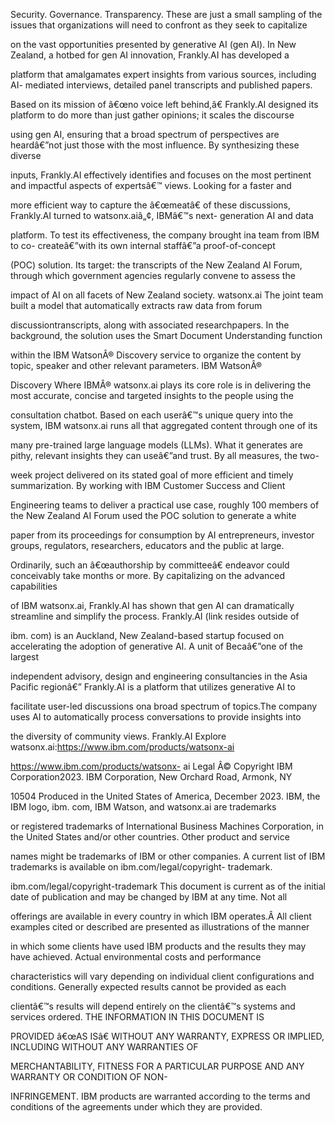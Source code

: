 ﻿<a name="br1"></a> 

Security. Governance. Transparency. These are just a small sampling of the issues that organizations will need to confront as they seek to capitalize

on the vast opportunities presented by generative AI (gen AI). In New Zealand, a hotbed for gen AI innovation, Frankly.AI has developed a

platform that amalgamates expert insights from various sources, including AI- mediated interviews, detailed panel transcripts and published papers.

Based on its mission of â€œno voice left behind,â€ Frankly.AI designed its platform to do more than just gather opinions; it scales the discourse

using gen AI, ensuring that a broad spectrum of perspectives are heardâ€”not just those with the most influence. By synthesizing these diverse

inputs, Frankly.AI effectively identifies and focuses on the most pertinent and impactful aspects of expertsâ€™ views. Looking for a faster and

more efficient way to capture the â€œmeatâ€ of these discussions, Frankly.AI turned to watsonx.aiâ„¢, IBMâ€™s next- generation AI and data

platform. To test its effectiveness, the company brought ina team from IBM to co- createâ€”with its own internal staffâ€”a proof-of-concept

(POC) solution. Its target: the transcripts of the New Zealand AI Forum, through which government agencies regularly convene to assess the

impact of AI on all facets of New Zealand society. watsonx.ai The joint team built a model that automatically extracts raw data from forum

discussiontranscripts, along with associated researchpapers. In the background, the solution uses the Smart Document Understanding function

within the IBM WatsonÂ® Discovery service to organize the content by topic, speaker and other relevant parameters. IBM WatsonÂ®

Discovery Where IBMÂ® watsonx.ai plays its core role is in delivering the most accurate, concise and targeted insights to the people using the

consultation chatbot. Based on each userâ€™s unique query into the system, IBM watsonx.ai runs all that aggregated content through one of its

many pre-trained large language models (LLMs). What it generates are pithy, relevant insights they can useâ€”and trust. By all measures, the two-

week project delivered on its stated goal of more efficient and timely summarization. By working with IBM Customer Success and Client

Engineering teams to deliver a practical use case, roughly 100 members of the New Zealand AI Forum used the POC solution to generate a white

paper from its proceedings for consumption by AI entrepreneurs, investor groups, regulators, researchers, educators and the public at large.

Ordinarily, such an â€œauthorship by committeeâ€ endeavor could conceivably take months or more. By capitalizing on the advanced capabilities

of IBM watsonx.ai, Frankly.AI has shown that gen AI can dramatically streamline and simplify the process. Frankly.AI (link resides outside of

ibm. com) is an Auckland, New Zealand-based startup focused on accelerating the adoption of generative AI. A unit of Becaâ€”one of the largest

independent advisory, design and engineering consultancies in the Asia Pacific regionâ€” Frankly.AI is a platform that utilizes generative AI to

facilitate user-led discussions ona broad spectrum of topics.The company uses AI to automatically process conversations to provide insights into

the diversity of community views. Frankly.AI Explore watsonx.ai:https://www.ibm.com/products/watsonx-ai

https://www.ibm.com/products/watsonx- ai Legal Â© Copyright IBM Corporation2023. IBM Corporation, New Orchard Road, Armonk, NY

10504 Produced in the United States of America, December 2023. IBM, the IBM logo, ibm. com, IBM Watson, and watsonx.ai are trademarks

or registered trademarks of International Business Machines Corporation, in the United States and/or other countries. Other product and service

names might be trademarks of IBM or other companies. A current list of IBM trademarks is available on ibm.com/legal/copyright- trademark.

ibm.com/legal/copyright-trademark This document is current as of the initial date of publication and may be changed by IBM at any time. Not all

offerings are available in every country in which IBM operates.Â All client examples cited or described are presented as illustrations of the manner

in which some clients have used IBM products and the results they may have achieved. Actual environmental costs and performance

characteristics will vary depending on individual client configurations and conditions. Generally expected results cannot be provided as each

clientâ€™s results will depend entirely on the clientâ€™s systems and services ordered. THE INFORMATION IN THIS DOCUMENT IS

PROVIDED â€œAS ISâ€ WITHOUT ANY WARRANTY, EXPRESS OR IMPLIED, INCLUDING WITHOUT ANY WARRANTIES OF

MERCHANTABILITY, FITNESS FOR A PARTICULAR PURPOSE AND ANY WARRANTY OR CONDITION OF NON-

INFRINGEMENT. IBM products are warranted according to the terms and conditions of the agreements under which they are provided.


